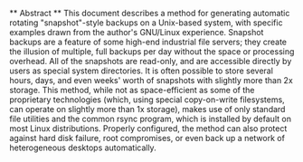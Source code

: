 ** Abstract **
This document describes a method for generating automatic rotating "snapshot"-style backups on a Unix-based system, with specific examples drawn from the author's GNU/Linux experience. Snapshot backups are a feature of some high-end industrial file servers; they create the illusion of multiple, full backups per day without the space or processing overhead. All of the snapshots are read-only, and are accessible directly by users as special system directories. It is often possible to store several hours, days, and even weeks' worth of snapshots with slightly more than 2x storage. This method, while not as space-efficient as some of the proprietary technologies (which, using special copy-on-write filesystems, can operate on slightly more than 1x storage), makes use of only standard file utilities and the common rsync program, which is installed by default on most Linux distributions. Properly configured, the method can also protect against hard disk failure, root compromises, or even back up a network of heterogeneous desktops automatically.
